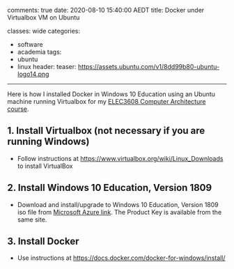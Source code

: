 comments: true
date: 2020-08-10 15:40:00 AEDT
title: Docker under Virtualbox VM on Ubuntu

classes: wide
categories:
- software
- academia
tags:
- ubuntu
- linux
header:
  teaser: https://assets.ubuntu.com/v1/8dd99b80-ubuntu-logo14.png
---

Here is how I installed
Docker in Windows 10 Education using an Ubuntu machine running Virtualbox
for my [ELEC3608 Computer Architecture course](https://cusp.sydney.edu.au/students/view-unit-page/alpha/ELEC3608).


<!-- more -->
## 1. Install Virtualbox (not necessary if you are running Windows)
 * Follow instructions at <https://www.virtualbox.org/wiki/Linux_Downloads> to install VirtualBox

## 2. Install Windows 10 Education, Version 1809
 * Download and install/upgrade to Windows 10 Education, Version 1809 iso file from [Microsoft Azure link](https://portal.azure.com/?Microsoft_Azure_Education_correlationId=0c971698-d014-4594-929c-2671f00288c3#blade/Microsoft_Azure_Education/EducationMenuBlade/software). The Product Key is available from the same site.

## 3. Install Docker
 * Use instructions at <https://docs.docker.com/docker-for-windows/install/>

